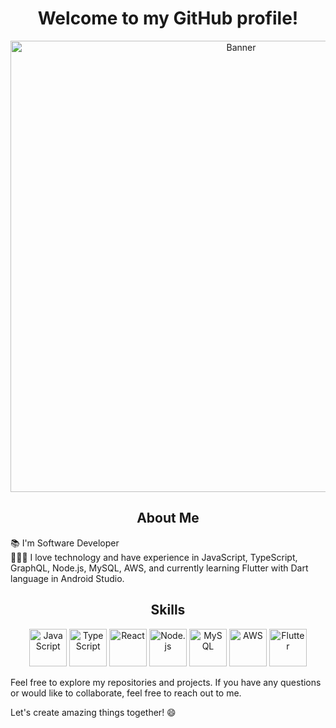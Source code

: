 <h1 align="center">Welcome to my GitHub profile!</h1>
<p align="center">
  <img src="https://cdn.discordapp.com/attachments/917183221375049728/945738819527909386/background.png" alt="Banner" width="722">
</p>

<div align="center">
  <h2>About Me</h2>
</div>
<p>
  📚 I'm Software Developer<br>
  👩🏻‍💻 I love technology and have experience in JavaScript, TypeScript, GraphQL, Node.js, MySQL, AWS, and currently learning Flutter with Dart language in Android Studio.
</p>

<div align="center">
  <h2>Skills</h2>
</div>
<p align="center">
  <img src="https://cdn.iconscout.com/icon/free/png-256/javascript-2752148-2284965.png" alt="JavaScript" width="60px"">
  <img src="https://cdn.iconscout.com/icon/free/png-256/typescript-1174965.png" alt="TypeScript" width="60px"">
  <img src="https://cdn.iconscout.com/icon/free/png-256/react-1-282599.png" alt="React" width="60px"">
  <img src="https://cdn.iconscout.com/icon/free/png-256/nodejs-6-569582.png" alt="Node.js" width="60px"">
  <img src="https://cdn.iconscout.com/icon/free/png-256/mysql-19-1174939.png" alt="MySQL" width="60px"">
  <img src="https://cdn.iconscout.com/icon/free/png-256/amazon-web-services-2-1174997.png" alt="AWS" width="60px"">
  <img src="https://cdn.iconscout.com/icon/free/png-256/flutter-2038877-1720090.png" alt="Flutter" width="60px"">
</p>

Feel free to explore my repositories and projects. If you have any questions or would like to collaborate, feel free to reach out to me.

Let's create amazing things together! 😄
